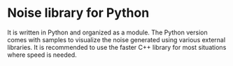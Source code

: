# Noise library for Python
It is written in Python and organized as a module.
The Python version comes with samples to visualize the noise generated using various external libraries.
It is recommended to use the faster C++ library for most situations where speed is needed.